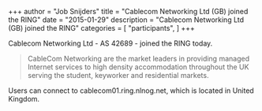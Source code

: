 +++
author = "Job Snijders"
title = "Cablecom Networking Ltd (GB) joined the RING"
date = "2015-01-29"
description = "Cablecom Networking Ltd (GB) joined the RING"
categories = [
    "participants",
]
+++

Cablecom Networking Ltd - AS 42689 - joined the RING today. 

> CableCom Networking are the market leaders in providing managed Internet services to high density accommodation throughout the UK serving the student, keyworker and residential markets.


Users can connect to cablecom01.ring.nlnog.net, which is located in United Kingdom.

